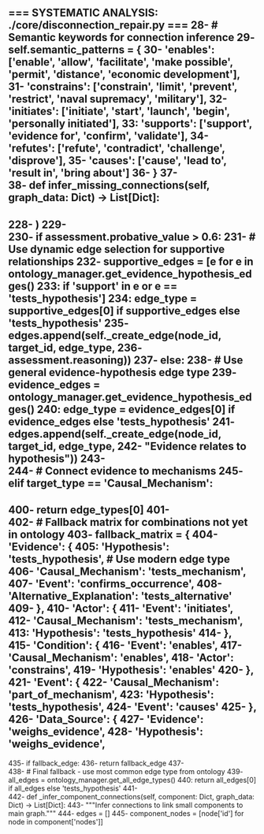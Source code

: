 === SYSTEMATIC ANALYSIS: ./core/disconnection_repair.py ===
28-        # Semantic keywords for connection inference
29-        self.semantic_patterns = {
30-            'enables': ['enable', 'allow', 'facilitate', 'make possible', 'permit', 'distance', 'economic development'],
31-            'constrains': ['constrain', 'limit', 'prevent', 'restrict', 'naval supremacy', 'military'],
32-            'initiates': ['initiate', 'start', 'launch', 'begin', 'personally initiated'],
33:            'supports': ['support', 'evidence for', 'confirm', 'validate'],
34-            'refutes': ['refute', 'contradict', 'challenge', 'disprove'],
35-            'causes': ['cause', 'lead to', 'result in', 'bring about']
36-        }
37-    
38-    def infer_missing_connections(self, graph_data: Dict) -> List[Dict]:
--
228-                        )
229-                        
230-                        if assessment.probative_value > 0.6:
231-                            # Use dynamic edge selection for supportive relationships
232-                            supportive_edges = [e for e in ontology_manager.get_evidence_hypothesis_edges() 
233:                                              if 'support' in e or e == 'tests_hypothesis']
234:                            edge_type = supportive_edges[0] if supportive_edges else 'tests_hypothesis'
235-                            edges.append(self._create_edge(node_id, target_id, edge_type,
236-                                                         assessment.reasoning))
237-                        else:
238-                            # Use general evidence-hypothesis edge type
239-                            evidence_edges = ontology_manager.get_evidence_hypothesis_edges()
240:                            edge_type = evidence_edges[0] if evidence_edges else 'tests_hypothesis'
241-                            edges.append(self._create_edge(node_id, target_id, edge_type,
242-                                                         "Evidence relates to hypothesis"))
243-            
244-            # Connect evidence to mechanisms
245-            elif target_type == 'Causal_Mechanism':
--
400-            return edge_types[0]
401-        
402-        # Fallback matrix for combinations not yet in ontology
403-        fallback_matrix = {
404-            'Evidence': {
405:                'Hypothesis': 'tests_hypothesis',  # Use modern edge type
406-                'Causal_Mechanism': 'tests_mechanism',
407-                'Event': 'confirms_occurrence',
408-                'Alternative_Explanation': 'tests_alternative'
409-            },
410-            'Actor': {
411-                'Event': 'initiates',
412-                'Causal_Mechanism': 'tests_mechanism',
413:                'Hypothesis': 'tests_hypothesis'
414-            },
415-            'Condition': {
416-                'Event': 'enables',
417-                'Causal_Mechanism': 'enables',
418-                'Actor': 'constrains',
419-                'Hypothesis': 'enables'
420-            },
421-            'Event': {
422-                'Causal_Mechanism': 'part_of_mechanism',
423:                'Hypothesis': 'tests_hypothesis',
424-                'Event': 'causes'
425-            },
426-            'Data_Source': {
427-                'Evidence': 'weighs_evidence',
428-                'Hypothesis': 'weighs_evidence',
--
435-        if fallback_edge:
436-            return fallback_edge
437-        
438-        # Final fallback - use most common edge type from ontology
439-        all_edges = ontology_manager.get_all_edge_types()
440:        return all_edges[0] if all_edges else 'tests_hypothesis'
441-    
442-    def _infer_component_connections(self, component: Dict, graph_data: Dict) -> List[Dict]:
443-        """Infer connections to link small components to main graph."""
444-        edges = []
445-        component_nodes = [node['id'] for node in component['nodes']]

